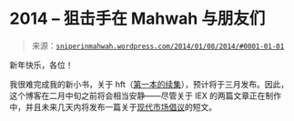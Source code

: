 <!--yml

category: 未分类

date: 2024-05-18 14:23:05

-->

# 2014 – 狙击手在 Mahwah 与朋友们

> 来源：[`sniperinmahwah.wordpress.com/2014/01/08/2014/#0001-01-01`](https://sniperinmahwah.wordpress.com/2014/01/08/2014/#0001-01-01)

新年快乐，各位！

我很难完成我的新小书，关于 hft（[第一本的续集](http://www.zones-sensibles.org/index.php?mod=auteurs&a=06)），预计将于三月发布。因此，这个博客在二月中旬之前将会相当安静——尽管关于 IEX 的两篇文章正在制作中，并且未来几天内将发布一篇关于[现代市场倡议](http://modernmarketsinitiative.org/)的短文。

